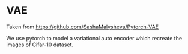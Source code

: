 # VAE

Taken from https://github.com/SashaMalysheva/Pytorch-VAE

We use pytorch to model a variational auto encoder which recreate the images of Cifar-10 dataset.
